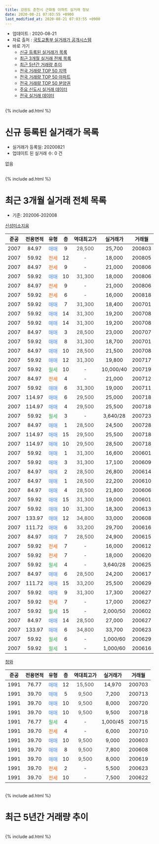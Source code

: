 ```yaml
---
title: 강원도 춘천시 근화동 아파트 실거래 정보
date: 2020-08-21 07:03:55 +0900
last_modified_at: 2020-08-21 07:03:55 +0900
---
```


* 업데이트 : 2020-08-21
* 자료 출처 : [국토교통부 실거래가 공개시스템](http://rt.molit.go.kr)
* 바로 가기
    * [신규 등록된 실거래가 목록](#신규-등록된-실거래가-목록)
    * [최근 3개월 실거래 전체 목록](#최근-3개월-실거래-전체-목록)
    * [최근 5년간 거래량 추이](#최근-5년간-거래량-추이)
    * [전국 거래량 TOP 50 지역](https://inasie.github.io/apt-trade-info/최근-3개월-전국에서-가장-거래가-많이-발생한-지역)
    * [전국 거래량 TOP 50 아파트](https://inasie.github.io/apt-trade-info/최근-3개월-전국에서-가장-거래가-많이-발생한-아파트)
    * [전국 거래량 TOP 50 분양권](https://inasie.github.io/apt-trade-info/최근-3개월-전국에서-가장-거래가-많이-발생한-분양권)
    * [주요 신도시 실거래 데이터](https://inasie.github.io/apt-trade-info/주요-신도시)
    * [전국 실거래 데이터](https://inasie.github.io/apt-trade-info/전국)
<br>
{% include ad.html %}
<br>

# 신규 등록된 실거래가 목록
* 실거래가 등록일: 20200821
* 업데이트 된 실거래 수: 0 건

없음

<br>
{% include ad.html %}
<br>

# 최근 3개월 실거래 전체 목록
* 기준: 202006-202008


[신성미소지움](https://search.naver.com/search.naver?query=%EA%B0%95%EC%9B%90%EB%8F%84+%EC%B6%98%EC%B2%9C%EC%8B%9C+%EA%B7%BC%ED%99%94%EB%8F%99+%EC%8B%A0%EC%84%B1%EB%AF%B8%EC%86%8C%EC%A7%80%EC%9B%80)

|준공|전용면적|유형|층|역대최고가|실거래가|거래월|
|:---:|:---:|:---:|:---:|:---:|:---:|:---:|
|2007|84.97|<span style="color:#4285f3">매매</span>|9|<span style="color:#444444">28,500</span>|25,700|200803|
|2007|59.92|<span style="color:#ff5a00">전세</span>|12|<span style="color:#444444">-</span>|18,000|200805|
|2007|84.97|<span style="color:#ff5a00">전세</span>|9|<span style="color:#444444">-</span>|21,000|200806|
|2007|59.92|<span style="color:#4285f3">매매</span>|10|<span style="color:#444444">31,300</span>|18,000|200806|
|2007|84.97|<span style="color:#ff5a00">전세</span>|9|<span style="color:#444444">-</span>|21,000|200806|
|2007|59.92|<span style="color:#ff5a00">전세</span>|6|<span style="color:#444444">-</span>|16,000|200818|
|2007|59.92|<span style="color:#4285f3">매매</span>|7|<span style="color:#444444">31,300</span>|18,400|200701|
|2007|59.92|<span style="color:#4285f3">매매</span>|14|<span style="color:#444444">31,300</span>|19,200|200708|
|2007|59.92|<span style="color:#4285f3">매매</span>|14|<span style="color:#444444">31,300</span>|19,200|200708|
|2007|84.97|<span style="color:#4285f3">매매</span>|3|<span style="color:#444444">28,500</span>|23,000|200707|
|2007|59.92|<span style="color:#4285f3">매매</span>|8|<span style="color:#444444">31,300</span>|18,700|200701|
|2007|84.97|<span style="color:#4285f3">매매</span>|10|<span style="color:#444444">28,500</span>|21,500|200708|
|2007|59.92|<span style="color:#4285f3">매매</span>|12|<span style="color:#444444">31,300</span>|19,800|200717|
|2007|59.92|<span style="color:#34a853">월세</span>|10|<span style="color:#444444">-</span>|10,000/40|200719|
|2007|84.97|<span style="color:#ff5a00">전세</span>|4|<span style="color:#444444">-</span>|21,000|200712|
|2007|59.92|<span style="color:#4285f3">매매</span>|6|<span style="color:#444444">31,300</span>|19,000|200711|
|2007|114.97|<span style="color:#4285f3">매매</span>|6|<span style="color:#444444">29,500</span>|25,000|200718|
|2007|114.97|<span style="color:#4285f3">매매</span>|4|<span style="color:#444444">29,500</span>|25,500|200718|
|2007|59.92|<span style="color:#34a853">월세</span>|3|<span style="color:#444444">-</span>|3,640/28|200723|
|2007|84.97|<span style="color:#4285f3">매매</span>|1|<span style="color:#444444">28,500</span>|24,500|200728|
|2007|114.97|<span style="color:#4285f3">매매</span>|15|<span style="color:#444444">29,500</span>|25,500|200718|
|2007|114.97|<span style="color:#4285f3">매매</span>|10|<span style="color:#444444">29,500</span>|28,500|200718|
|2007|59.92|<span style="color:#4285f3">매매</span>|1|<span style="color:#444444">31,300</span>|16,600|200601|
|2007|59.92|<span style="color:#4285f3">매매</span>|3|<span style="color:#444444">31,300</span>|17,100|200609|
|2007|84.97|<span style="color:#4285f3">매매</span>|2|<span style="color:#444444">28,500</span>|26,800|200614|
|2007|84.97|<span style="color:#4285f3">매매</span>|1|<span style="color:#444444">28,500</span>|22,200|200610|
|2007|84.97|<span style="color:#4285f3">매매</span>|4|<span style="color:#444444">28,500</span>|21,800|200606|
|2007|59.92|<span style="color:#4285f3">매매</span>|15|<span style="color:#444444">31,300</span>|19,000|200601|
|2007|59.92|<span style="color:#4285f3">매매</span>|10|<span style="color:#444444">31,300</span>|18,300|200613|
|2007|133.97|<span style="color:#4285f3">매매</span>|12|<span style="color:#444444">34,800</span>|33,000|200608|
|2007|111.72|<span style="color:#4285f3">매매</span>|6|<span style="color:#444444">33,200</span>|29,700|200616|
|2007|84.97|<span style="color:#4285f3">매매</span>|7|<span style="color:#444444">28,500</span>|24,900|200615|
|2007|59.92|<span style="color:#ff5a00">전세</span>|7|<span style="color:#444444">-</span>|16,000|200612|
|2007|59.92|<span style="color:#ff5a00">전세</span>|7|<span style="color:#444444">-</span>|18,000|200620|
|2007|59.92|<span style="color:#34a853">월세</span>|4|<span style="color:#444444">-</span>|3,640/28|200625|
|2007|84.97|<span style="color:#4285f3">매매</span>|6|<span style="color:#444444">28,500</span>|24,200|200617|
|2007|111.72|<span style="color:#4285f3">매매</span>|15|<span style="color:#444444">33,200</span>|25,500|200629|
|2007|59.92|<span style="color:#4285f3">매매</span>|9|<span style="color:#444444">31,300</span>|17,300|200627|
|2007|59.92|<span style="color:#ff5a00">전세</span>|7|<span style="color:#444444">-</span>|17,000|200627|
|2007|59.92|<span style="color:#34a853">월세</span>|15|<span style="color:#444444">-</span>|2,000/50|200602|
|2007|84.97|<span style="color:#4285f3">매매</span>|14|<span style="color:#444444">28,500</span>|27,000|200627|
|2007|133.97|<span style="color:#4285f3">매매</span>|6|<span style="color:#444444">34,800</span>|33,700|200623|
|2007|59.92|<span style="color:#34a853">월세</span>|6|<span style="color:#444444">-</span>|1,000/60|200629|
|2007|59.92|<span style="color:#34a853">월세</span>|1|<span style="color:#444444">-</span>|1,000/60|200616|


<script async src="//pagead2.googlesyndication.com/pagead/js/adsbygoogle.js"></script>
<!-- 기본 -->
<ins class="adsbygoogle"
     style="display:block"
     data-ad-client="ca-pub-2446590836940007"
     data-ad-slot="1659523306"
     data-ad-format="auto"
     data-full-width-responsive="true"></ins>
<script>
(adsbygoogle = window.adsbygoogle || []).push({});
</script>


[청와](https://search.naver.com/search.naver?query=%EA%B0%95%EC%9B%90%EB%8F%84+%EC%B6%98%EC%B2%9C%EC%8B%9C+%EA%B7%BC%ED%99%94%EB%8F%99+%EC%B2%AD%EC%99%80)

|준공|전용면적|유형|층|역대최고가|실거래가|거래월|
|:---:|:---:|:---:|:---:|:---:|:---:|:---:|
|1991|76.77|<span style="color:#4285f3">매매</span>|12|<span style="color:#444444">15,500</span>|14,970|200703|
|1991|39.70|<span style="color:#4285f3">매매</span>|5|<span style="color:#444444">9,500</span>|7,200|200713|
|1991|39.70|<span style="color:#4285f3">매매</span>|10|<span style="color:#444444">9,500</span>|8,000|200720|
|1991|39.70|<span style="color:#4285f3">매매</span>|10|<span style="color:#444444">9,500</span>|9,500|200718|
|1991|76.77|<span style="color:#34a853">월세</span>|4|<span style="color:#444444">-</span>|1,000/45|200715|
|1991|39.70|<span style="color:#ff5a00">전세</span>|4|<span style="color:#444444">-</span>|6,000|200710|
|1991|39.70|<span style="color:#4285f3">매매</span>|10|<span style="color:#444444">9,500</span>|9,000|200603|
|1991|39.70|<span style="color:#4285f3">매매</span>|8|<span style="color:#444444">9,500</span>|7,800|200608|
|1991|39.70|<span style="color:#4285f3">매매</span>|10|<span style="color:#444444">9,500</span>|8,000|200619|
|1991|39.70|<span style="color:#ff5a00">전세</span>|2|<span style="color:#444444">-</span>|5,500|200623|
|1991|39.70|<span style="color:#ff5a00">전세</span>|10|<span style="color:#444444">-</span>|7,500|200622|


<br>
{% include ad.html %}
<br>

# 최근 5년간 거래량 추이


<div style="width:100%;">
    <canvas id="deal_progress" height="200"></canvas>
</div>

<script>
new Chart(document.getElementById("deal_progress"), {
    type: 'line',
    data: {
        labels: ['201508','201509','201510','201511','201512','201601','201602','201603','201604','201605','201606','201607','201608','201609','201610','201611','201612','201701','201702','201703','201704','201705','201706','201707','201708','201709','201710','201711','201712','201801','201802','201803','201804','201805','201806','201807','201808','201809','201810','201811','201812','201901','201902','201903','201904','201905','201906','201907','201908','201909','201910','201911','201912','202001','202002','202003','202004','202005','202006','202007','202008'],
        datasets: [{
            label: '매매',
            pointRadius: 1,
            data: [14, 8, 12, 13, 13, 10, 7, 14, 18, 17, 19, 19, 13, 19, 13, 5, 6, 5, 10, 10, 6, 9, 12, 12, 7, 11, 6, 7, 3, 4, 10, 8, 5, 5, 7, 8, 4, 4, 8, 4, 4, 4, 6, 3, 12, 5, 5, 5, 3, 4, 3, 18, 10, 7, 12, 12, 11, 19, 18, 17, 2],
            borderColor: "rgba(255, 201, 14, 1)",
            backgroundColor: "rgba(255, 201, 14, 0.5)",
            fill: false,
            lineTension: 0
        },{
            label: '전월세',
            pointRadius: 1,
            data: [7, 7, 10, 11, 7, 7, 15, 7, 10, 5, 8, 14, 7, 3, 6, 7, 6, 9, 9, 10, 6, 7, 5, 3, 5, 6, 5, 9, 4, 8, 10, 3, 10, 6, 4, 3, 10, 3, 5, 4, 4, 9, 9, 4, 4, 1, 8, 5, 4, 2, 3, 4, 8, 4, 12, 6, 9, 4, 9, 5, 4],
            borderColor: "rgba(0, 141, 185, 1)",
            backgroundColor: "rgba(0, 141, 185, 0.5)",
            fill: false,
            lineTension: 0
        }
        ]
    },
    options: {
        responsive: true,
        title: {
            display: false
        },
        tooltips: {
            mode: 'index',
            intersect: false
        },
        hover: {
            mode: 'nearest',
            intersect: true
        },
        scales: {
            xAxes: [{
                display: true,
                scaleLabel: {
                    display: true,
                    labelString: '년/월'
                }
            }],
            yAxes: [{
                display: true,
                ticks: {
                    suggestedMin: 0,
                },
                scaleLabel: {
                    display: true,
                    labelString: '실거래 수'
                }
            }]
        }
    }
});

</script>


<br>
{% include ad.html %}
<br>

